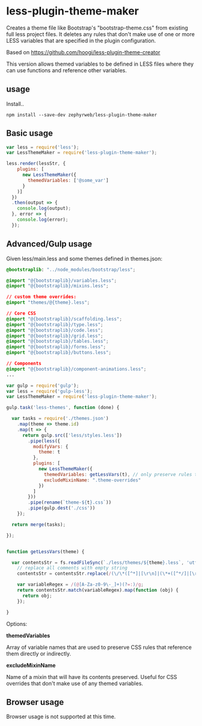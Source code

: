less-plugin-theme-maker
=======================

Creates a theme file like Bootstrap's "bootstrap-theme.css" from existing full less project files. It deletes any rules
that don't make use of one or more LESS variables that are specified in the plugin configuration.

Based on https://github.com/hoogi/less-plugin-theme-creator

This version allows themed variables to be defined in LESS files where they can use functions and reference other variables.

## usage

Install..

```
npm install --save-dev zephyrweb/less-plugin-theme-maker
```

## Basic usage

```js
var less = require('less');
var LessThemeMaker = require('less-plugin-theme-maker');

less.render(lessStr, {
    plugins: [
      new LessThemeMaker({
        themedVariables: ['@some_var']
      }
    )]
  })
  .then(output => {
    console.log(output);
  }, error => {
    console.log(error);
  });
```

## Advanced/Gulp usage

Given less/main.less and some themes defined in themes.json:

```css
@bootstraplib: "../node_modules/bootstrap/less";

@import "@{bootstraplib}/variables.less";
@import "@{bootstraplib}/mixins.less";

// custom theme overrides:
@import "themes/@{theme}.less";

// Core CSS
@import "@{bootstraplib}/scaffolding.less";
@import "@{bootstraplib}/type.less";
@import "@{bootstraplib}/code.less";
@import "@{bootstraplib}/grid.less";
@import "@{bootstraplib}/tables.less";
@import "@{bootstraplib}/forms.less";
@import "@{bootstraplib}/buttons.less";

// Components
@import "@{bootstraplib}/component-animations.less";
...
```

```js
var gulp = require('gulp');
var less = require('gulp-less');
var LessThemeMaker = require('less-plugin-theme-maker');

gulp.task('less-themes', function (done) {

  var tasks = require('./themes.json')
    .map(theme => theme.id)
    .map(t => {
      return gulp.src(['less/styles.less'])
        .pipe(less({
          modifyVars: {
            theme: t
          },
          plugins: [
            new LessThemeMaker({
              themedVariables: getLessVars(t), // only preserve rules that this particular theme affects
              excludeMixinName: ".theme-overrides"
            })
          ]
        }))
        .pipe(rename(`theme-${t}.css`))
        .pipe(gulp.dest('./css'))
    });

  return merge(tasks);

});


function getLessVars(theme) {

  var contentsStr = fs.readFileSync(`./less/themes/${theme}.less`, 'utf8').toString('utf8');
    // replace all comments with empty string
    contentsStr = contentsStr.replace(/(\/\*([^*]|[\r\n]|(\*+([^*/]|[\r\n])))*\*+\/)|(\/\/.*)/g, '');

    var variableRegex = /(@[A-Za-z0-9\-_]+)(?=:)/g;
    return contentsStr.match(variableRegex).map(function (obj) {
      return obj;
    });

}
```

Options:

__themedVariables__

Array of variable names that are used to preserve CSS rules that reference them directly or indirectly.

__excludeMixinName__

Name of a mixin that will have its contents preserved. Useful for CSS overrides that don't make use of any themed variables.

## Browser usage

Browser usage is not supported at this time.
